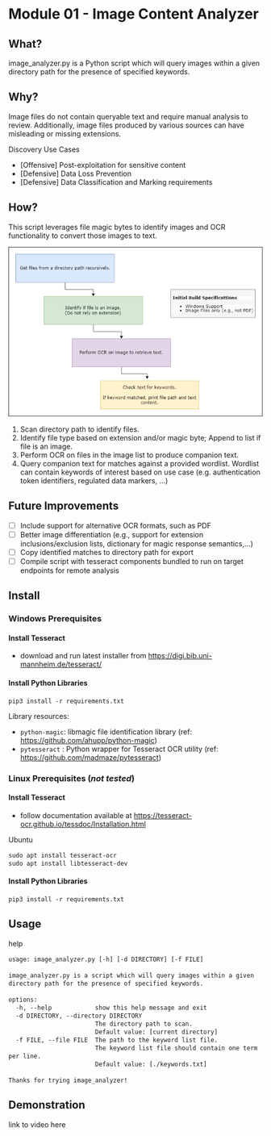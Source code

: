 # Module 01 - Image Content Analyzer

## What?

image_analyzer.py is a Python script which will query images within a given directory path for the presence of specified keywords.

## Why?

Image files do not contain queryable text and require manual analysis to review. Additionally, image files produced by various sources can have misleading or missing extensions. 

Discovery Use Cases
- [Offensive] Post-exploitation for sensitive content
- [Defensive] Data Loss Prevention
- [Defensive] Data Classification and Marking requirements

## How?

This script leverages file magic bytes to identify images and OCR functionality to convert those images to text.

![Design](mod1_design.png)

1. Scan directory path to identify files.
2. Identify file type based on extension and/or magic byte; Append to list if file is an image.
3. Perform OCR on files in the image list to produce companion text.
4. Query companion text for matches against a provided wordlist. Wordlist can contain keywords of interest based on use case (e.g. authentication token identifiers, regulated data markers, ...) 

## Future Improvements

- [ ] Include support for alternative OCR formats, such as PDF
- [ ] Better image differentiation (e.g., support for extension inclusions/exclusion lists, dictionary for magic response semantics,...)
- [ ] Copy identified matches to directory path for export
- [ ] Compile script with tesseract components bundled to run on target endpoints for remote analysis

## Install

### Windows Prerequisites

#### Install Tesseract
- download and run latest installer from https://digi.bib.uni-mannheim.de/tesseract/

#### Install Python Libraries
```
pip3 install -r requirements.txt
```

Library resources:
- `python-magic`: libmagic file identification library (ref: https://github.com/ahupp/python-magic)
- `pytesseract` : Python wrapper for Tesseract OCR utility (ref: https://github.com/madmaze/pytesseract)


### Linux Prerequisites (*not tested*)

#### Install Tesseract
- follow documentation available at https://tesseract-ocr.github.io/tessdoc/Installation.html

Ubuntu
```
sudo apt install tesseract-ocr
sudo apt install libtesseract-dev
```

#### Install Python Libraries
```
pip3 install -r requirements.txt
```

## Usage

help
```
usage: image_analyzer.py [-h] [-d DIRECTORY] [-f FILE]

image_analyzer.py is a script which will query images within a given directory path for the presence of specified keywords.

options:
  -h, --help            show this help message and exit
  -d DIRECTORY, --directory DIRECTORY
                        The directory path to scan.
                        Default value: [current directory]
  -f FILE, --file FILE  The path to the keyword list file.
                        The keyword list file should contain one term per line.
                        Default value: [./keywords.txt]

Thanks for trying image_analyzer!
```

## Demonstration

link to video here
